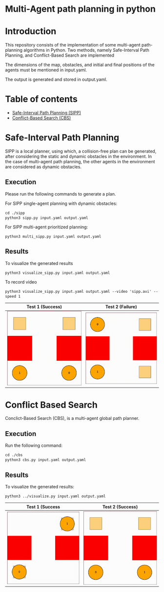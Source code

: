 # Multi-Agent path planning in python

# Introduction
This repository consists of the implementation of some multi-agent path-planning algorithms in Python. Two methods, namely Safe-Interval Path Planning, and Conflict-Based Search are implemented
 
The dimensions of the map, obstacles, and initial and final positions of the agents must be mentioned in input.yaml. 

The output is generated and stored in output.yaml.
# Table of contents
 * [Safe-Interval Path Planning (SIPP)](#safe-interval-path-planning) 
 * [Conflict-Based Search (CBS)](#conflict-based-search) 

# Safe-Interval Path Planning
SIPP is a local planner, using which, a collision-free plan can be generated, after considering the static and dynamic obstacles in the environment. In the case of multi-agent path planning, the other agents in the environment are considered as dynamic obstacles. 

## Execution

Please run the following commands to generate a plan. 


For SIPP single-agent planning with dynamic obstacles: 
```
cd ./sipp
python3 sipp.py input.yaml output.yaml
```

For SIPP multi-agent prioritized planning:
```
python3 multi_sipp.py input.yaml output.yaml
```

## Results
To visualize the generated results

```
python3 visualize_sipp.py input.yaml output.yaml 
```
To record video

```
python3 visualize_sipp.py input.yaml output.yaml --video 'sipp.avi' --speed 1
```

Test 1 (Success)                        | Test 2 (Failure)
:--------------------------------------:|:-------------------------:
![Success](./sipp/results/success.gif)  |![Failure](./sipp/results/failure.gif)

# Conflict Based Search
Conclict-Based Search (CBS), is a multi-agent global path planner. 

## Execution 
Run the following command:
```
cd ./cbs
python3 cbs.py input.yaml output.yaml
```

## Results
To visualize the generated results:
```
python3 ../visualize.py input.yaml output.yaml
```

Test 1 (Success                         | Test 2 (Success)
:--------------------------------------:|:-------------------------:
![Success](./cbs/results/test_1.gif)  |![Failure](./cbs/results/test_2.gif)

